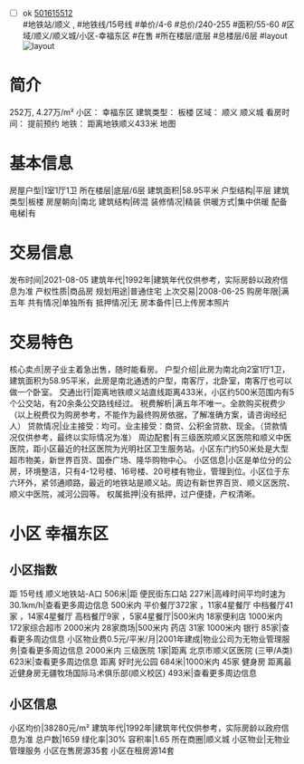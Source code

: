 - [ ] ok [501615512](https://bj.5i5j.com/ershoufang/501615512.html)  
 #地铁站/顺义 ,  #地铁线/15号线
#单价/4-6 #总价/240-255 #面积/55-60   #区域/顺义/顺义城/小区-幸福东区 #在售 #所在楼层/底层 #总楼层/6层 #layout 
![layout](http://image2a.5i5j.com/bdir/layout/91eb21761ad3406c8e9da4d9d529e550.jpg_P5.jpg) 
# 简介 
 252万,  4.27万/m² 
小区： 幸福东区
建筑类型： 板楼
区域： 顺义 顺义城
看房时间： 提前预约
地铁： 距离地铁顺义433米 地图
# 基本信息 
 房屋户型|1室1厅1卫
所在楼层|底层/6层
建筑面积|58.95平米
户型结构|平层
建筑类型|板楼
房屋朝向|南北
建筑结构|砖混
装修情况|精装
供暖方式|集中供暖
配备电梯|有
# 交易信息 
 发布时间|2021-08-05
建筑年代|1992年|建筑年代仅供参考，实际房龄以政府信息为准
产权性质|商品房
规划用途|普通住宅
上次交易|2008-06-25
购房年限|满五年
共有情况|单独所有
抵押情况|无
房本备件|已上传房本照片
# 交易特色 
 核心卖点|房子业主着急出售，随时能看房。
户型介绍|此房为南北向2室1厅1卫，建筑面积为58.95平米，此房是南北通透的户型，南客厅，北卧室，南客厅也可以做一个卧室。
交通出行|距离地铁顺义站直线距离433米，小区约500米范围内有5个公交站，有20余条公交路线经过。
税费解析|满五年不唯一。全款购买税费少（以上税费仅为购房参考，不能作为最终购房依据，了解准确方案，请咨询经纪人）
贷款情况|业主接受：均可。业主接受：商贷、公积金贷款、现金。（贷款情况仅供参考，最终以实际情况为准）
周边配套|有三级医院顺义区医院和顺义中医医院，距小区最近的社区医院为光明社区卫生服务站。小区东门约50米处是大型超市物美，新世界百货、国泰广场、隆华购物中心。
小区信息|小区是单位分的公房，环境整洁，只有4-12号楼、16号楼、20号楼有物业，管理到位。小区位于东六环外，紧邻通顺路，最近的地铁站是顺义站。周边有新世界百货、顺义区医院、顺义中医院，减河公园等。
权属抵押|没有抵押，过户便捷，产权清晰。
# 小区 幸福东区
## 小区指数 
 距 15号线 顺义地铁站-A口 506米|距 便民街东口站 227米|高峰时间平均时速为30.1km/h|查看更多周边信息
500米内 平价餐厅372家 ，11家4星餐厅
中档餐厅41家 ，14家4星餐厅
高档餐厅9家 ，5家4星餐厅|500米内 18家便利店
1000米内 172家综合超市
2000米内 28家商场|500米内 药店 31家
1000米内 银行 85家|查看更多周边信息
小区物业费0.5元/平米/月|2001年建成|物业公司为无物业管理服务|查看更多周边信息
2000米内 三级医院 1家|距离 北京市顺义区医院 (三甲/A类) 623米|查看更多周边信息
距离 好时光公园 684米|1000米内 45家 健身房
距离最近健身房无疆牧场国际马术俱乐部(顺义校区) 493米|查看更多周边信息
## 小区信息 
 小区均价|38280元/m²
建筑年代|1992年|建筑年代仅供参考，实际房龄以政府信息为准
总户数|1659
绿化率|30%
容积率|1.65
所在商圈|顺义城
小区物业|无物业管理服务
小区在售房源35套
小区在租房源14套
